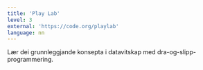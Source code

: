```yaml
---
title: 'Play Lab'
level: 3
external: 'https://code.org/playlab'
language: nn
---
```



Lær dei grunnleggjande konsepta i datavitskap med 
dra-og-slipp-programmering.
